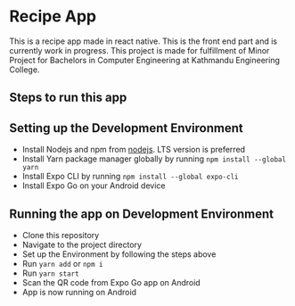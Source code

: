 # Recipe App

This is a recipe app made in react native. This is the front end part and is currently work in progress.
This project is made for fulfillment of Minor Project for Bachelors in Computer Engineering at Kathmandu Engineering College.

## Steps to run this app

## Setting up the Development Environment

- Install Nodejs and npm from [nodejs](https://nodejs.org). LTS version is preferred
- Install Yarn package manager globally by running `npm install --global yarn`
- Install Expo CLI by running `npm install --global expo-cli`
- Install Expo Go on your Android device

## Running the app on Development Environment

- Clone this repository
- Navigate to the project directory
- Set up the Environment by following the steps above
- Run `yarn add` or `npm i`
- Run `yarn start`
- Scan the QR code from Expo Go app on Android
- App is now running on Android
